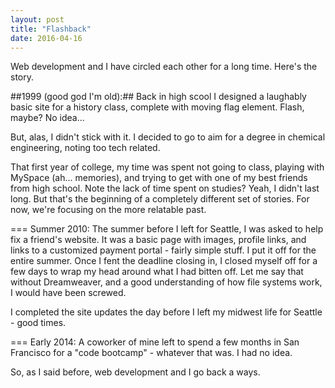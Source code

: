 ```yaml
---
layout: post
title: "Flashback"
date: 2016-04-16
---
```



Web development and I have circled each other for a long time. Here's the story.

##1999 (good god I'm old):##
Back in high scool I designed a laughably basic site for a history class, complete with moving flag element. Flash, maybe? No idea...

But, alas, I didn't stick with it. I decided to go to aim for a degree in chemical engineering, noting too tech related.

That first year of college, my time was spent not going to class, playing with MySpace (ah... memories), and trying to get with one of my best friends from high school. Note the lack of time spent on studies? Yeah, I didn't last long. But that's the beginning of a completely different set of stories. For now, we're focusing on the more relatable past.

===  Summer 2010:
The summer before I left for Seattle, I was asked to help fix a friend's website. It was a basic page with images, profile links, and links to a customized payment portal - fairly simple stuff. I put it off for the entire summer. Once I fent the deadline closing in,  I closed myself off for a few days to wrap my head around what I had bitten off. Let me say that without Dreamweaver, and a good understanding of how file systems work, I would have been screwed.

I completed the site updates the day before I left my midwest life for Seattle - good times.

===  Early 2014:
A coworker of mine left to spend a few months in San Francisco for a "code bootcamp" - whatever that was. I had no idea.

So, as I said before, web development and I go back a ways.
